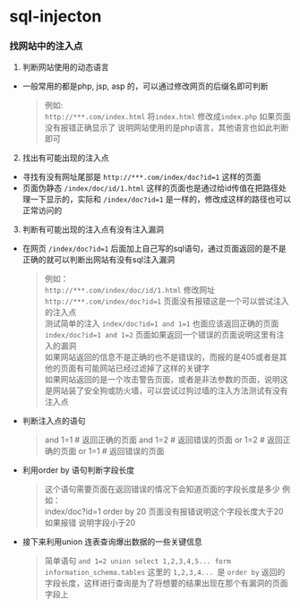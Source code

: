 # sql-injecton

### 找网站中的注入点

1. 判断网站使用的动态语言
  + 一般常用的都是php, jsp, asp 的，可以通过修改网页的后缀名即可判断
    > 例如:    
    > `http://***.com/index.html` 将`index.html` 修改成`index.php` 如果页面没有报错正确显示了 说明网站使用的是php语言，其他语言也如此判断即可
2. 找出有可能出现的注入点
  + 寻找有没有网址尾部是 `http://***.com/index/doc?id=1` 这样的页面
  + 页面伪静态 `/index/doc/id/1.html` 这样的页面也是通过给id传值在把路径处理一下显示的，实际和 `/index/doc?id=1` 是一样的，修改成这样的路径也可以正常访问的
3. 判断有可能出现的注入点有没有注入漏洞
  + 在网页 `/index/doc?id=1` 后面加上自己写的sql语句，通过页面返回的是不是正确的就可以判断出网站有没有sql注入漏洞
    > 例如：  
    > `http://***.com/index/doc/id/1.html` 修改网址 `http://***.com/index/doc?id=1` 页面没有报错这是一个可以尝试注入的注入点  
    > 测试简单的注入 `index/doc?id=1 and 1=1` 也面应该返回正确的页面 `index/doc?id=1 and 1=2` 页面如果返回一个错误的页面说明这里有注入的漏洞  
    > 如果网站返回的信息不是正确的也不是错误的，而报的是405或者是其他的页面有可能网站已经过滤掉了这样的关键字  
    > 如果网站返回的是一个攻击警告页面，或者是非法参数的页面，说明这是网站装了安全狗或防火墙，可以尝试过狗过墙的注入方法测试有没有注入点
  + 判断注入点的语句
    > and 1=1 # 返回正确的页面 and 1=2 # 返回错误的页面
    > or 1=2 # 返回正确的页面 or 1=1 # 返回错误的页面
  + 利用order by 语句判断字段长度
    > 这个语句需要页面在返回错误的情况下会知道页面的字段长度是多少
    > 例如：  
    > index/doc?id=1 order by 20 页面没有报错说明这个字段长度大于20 如果报错 说明字段小于20
  + 接下来利用union 连表查询爆出数据的一些关键信息
    > 简单语句 `and 1=2 union select 1,2,3,4,5... form information_schema.tables`
    > 这里的 `1,2,3,4... `是 `order by` 返回的字段长度，这样进行查询是为了将想要的结果出现在那个有漏洞的页面字段上
    > 
